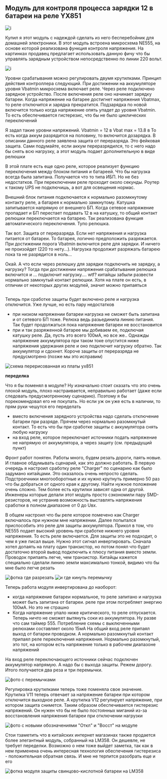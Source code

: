 ## Модуль для контроля процесса зарядки 12 в батареи на реле YX851

![i](logo.jpg)

Купил я этот модуль с надеждой сделать из него бесперебойник для домашней электроники. В этот модуль встроена микросхема NE555, на основе которой реализована функция контроля напряжения. На картинках продавец предлагает использовать данную фичу что бы управлять зарядным устройством непосредственно по линии 220 вольт. 

![i](220v_control.jpg)

Уровни срабатывания можно регулировать двумя крутилками. Принцип действия контроллера следующий. При достижении на аккумуляторе уровня Vbatmin микросхема включает реле. Через реле подключено зарядное устройство. После включения реле оно начинает зарядку батареи. Когда напряжение на батарее достигнет напряжения Vbatmax, то реле отключится и зарядка прекратится. Подзарядка по новой включится только когда напряжение опять упадет до уровня Vbatmin. То есть обеспечивается гистерезис, что бы не было циклических переключений

Я задал такие уровни напряжений. 
Vbatmin = 12 в
Vbat max = 13.8 в
То есть когда аккум разрядится на половину, то включится дозарядка. В описании данного реле заявлена защита от переразряда. Это фейковая защита. Сами подумайте, если аккум переразрядился, то с него надо бы снять всю нагрузку, а этот модуль подает дополнительную в виде релюшки

В этой плате есть еще одно реле, которое реализует функцию переключения между блоком питания и батареей. Что бы нагрузка всегда была запитана. Получается что то типа ИБП. Но не без недостатков. При переключении реле проходит около секунды. Роутер к такому UPS не подключишь, а вот для освещения нормас. 

Внешний блок питания подключается к нормально разомкнутому контакту реле, а батарея к нормально замкнутому. Катушка запитывается напрямую от внешнего БП. Когда сетевое напряжение пропадает и БП перестает подавать 12 в на катушку, то общий контакт релюшки переключается на батарею. Так реализована функция автоматического переключения. Тупо релюшка.

Так вот. Защита от переразряда. Если нет напряжения и нагрузка питается от батареи. То батарея, логично предположить разряжается. При достижении порога Vbatmin включится реле для зарядки. И ничего не произойдет (220 то нету...). Нагрузка продолжит разряжать батарею пока та не разрядится в ноль...

Окай. А что если через релюшку для зарядки подключить не зарядку, а нагрузку? Тогда при достижении напряжения срабатывания релюшка включится и ... подключит нагрузку.... wtf? китайцы забыли развести нормально замкнутый контакт релюшки. Хотя на плате он есть, в отличии от некоторых других модулей, значит можно припаяться

![]()

Теперь при сработке защиты будет включено реле и нагрузка отключится. Уже лучше, но есть пару недостатков
- при низком напряжении батареи нагрузка не сможет быть запитана и от сетевого БП тоже. Релюха ведь разьединила линию питания. Так будет продолжаться пока напряжение батареи не восстановится
- при и так разряженной батарее мы добиваем ее, подключая катушку реле. Да, пусть это всего 100мА, но все же.. Однажды напряжение аккумулятора при таком токе опустится ниже напряжения удержания реле и оно подключит нагрузку обратно. Так аккумулятор и сдохнет. Короче защиты от переразряда не предусмотрено (позже мы это исправим)


![схема перерисованная из платы yx851]()



**переделка**

Что я бы поменял в модуле? Ну изначально стоит сказать что это очень плохой модуль, плохо настраивается, неправильно работает (даже если следовать предусмотренному сценарию). Поэтому я бы порекомендовал его не покупать. Но если уж он уже есть в наличии, то прям руки чешутся его переделать
- вместо включения зарядного устройства надо сделать отключение батареи при разряде. Прячем через нормально разомкнутый контакт. То есть что бы при сработке защиты с аккумулятора снять любую нагрузку
- на вход реле, которое переключает источники подать напряжение не напрямую от аккумулятора, а через защиту (см. предыдущий пункт)

Фронт работ понятен. Работы много, будем резать дороги, паять новые. И главное обдумывать сценарий, как это должно работать. 
В первую очередь я настроил сработку реле "Charger" по сценарию как было задумано китайцами. Это оказалось очень непросто сделать. Подстроечники многооборотные и их нужно крутнуть примерно 50 раз что бы добраться от одного края к другому. Найти нужное положение очень сложно. Тем более есть крутилки зависят одна от другой. Инженеры которые делали этот модуль просто сэкономили пару SMD-резисторов, не устранив возможность выставлять напряжения сработки в полном диапазоне от 0 до Uвх. 

В общем настроил что бы реле которое помечено как Charger включалось при нужном мне напряжении. Далее попытался приспособить это реле для защиты аккумулятора. Прикол в том, что NE555 подает высокий уровень при сработке нижнего уровня напряжения. То есть реле включается. Для защиты это не подходит, о чем я уже писал выше. Нужно этот сигнал инвертировать. Сначала хотел допаять на плату один транзистор, но потом понял что будет достаточно второй вывод подключить к плюсу питания вместо земли. Проводок припаять легче, чем транзистор. Китайцы кажется специально сделали линию земли максимально тонкой, видимо что бы мне было легче резать

![фотка где разрезать]()
![и где кинуть перемычку]()

Теперь работа модуля инвертирована до наоборот:
- когда напряжение батареи нормальное, то реле запитано и нагрузка может быть запитана от батареи. реле при этом потребляет энергию 100мА. Но это не страшно
- Когда напряжение упало ниже критического, то реле отпускается. Теперь ничто не сможет вытянуть соки из аккумулятора. Ну разве что сам таймер 555. Потребление схемы с выключенными релюхами составляет около 15мА
На общий вход реле припаял выход от батареи проводком. А нормально разомкнутый контакт припаял реле переключения напряжения. Нормально разомкнутый, это тот, на котором есть напряжение только в рабочем диапазоне напряжений

На вход реле переключающего источники сейчас подключен аккумулятор напрямую. А надо бы с выхода защиты. Режем дорогу. Итого получается два реза и три перемычки. 

![фото с перемычками]()

Регулировка крутилками теперь тоже поменяла свое значение. Крутилка V11 теперь отвечает за напряжение батареи при котором отключится выходное реле. А крутилка V12 регулирует напряжение, при котором защита снимется. Таким образом обеспечивается гистерезис напряжений. Он нужен что бы не было постоянных миганий из-за восстановления напряжения батареи при отключении нагрузки


![фото с новыми обозначениями "Откл" и "Восст" на модуле]()


Стои тзаметить что в китайских интернет магазинах также продается более элегантный модуль, собранный на LM358. Он дешевле, не требует переделки. Возможно о нем тоже выйдет заметка, так как в нем применена очень интересная технология обеспечения гистерезиса - положительная обратная связь. И мне не терпится разобрать еще и его

![фотка модуля защиты свинцово-кислотной батареи на LM358]()
